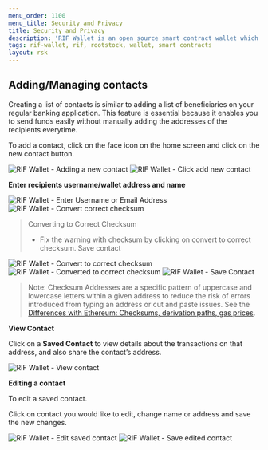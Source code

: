 ```yaml
---
menu_order: 1100
menu_title: Security and Privacy
title: Security and Privacy
description: 'RIF Wallet is an open source smart contract wallet which enables businesses to create and deploy fully customizable on-chain wallets'
tags: rif-wallet, rif, rootstock, wallet, smart contracts
layout: rsk
---
```


## Adding/Managing contacts

Creating a list of contacts is similar to adding a list of beneficiaries on your regular banking application. This feature is essential because it enables you to send funds easily without manually adding the addresses of the recipients everytime.

To add a contact, click on the face icon on the home screen and click on the new contact button.

<div class="image-container">
    <img 
src="/assets/img/rif-wallet/16-ading-a-new-contact.jpg"  title="RIF Wallet - Adding a new contact"/>
    <img 
src="/assets/img/rif-wallet/16a-adding-new-contact-button.jpg"  title="RIF Wallet - Click add new contact"/>
</div>

**Enter recipients username/wallet address and name**

<div class="image-container">
    <img 
src="/assets/img/rif-wallet/16b-enter-username-email.jpg"  title="RIF Wallet - Enter Username or Email Address"/>
    <img 
src="/assets/img/rif-wallet/16c-convert-correct-checksum.jpg"  title="RIF Wallet - Convert correct checksum"/>
</div>

> Converting to Correct Checksum
> - Fix the warning with checksum by clicking on convert to correct checksum. Save contact

<div class="image-container">
    <img 
src="/assets/img/rif-wallet/16c-convert-correct-checksum.jpg"  title="RIF Wallet - Convert to correct checksum"/>
    <img 
src="/assets/img/rif-wallet/16d-converted-to-correct-checksum.jpg"  title="RIF Wallet - Converted to correct checksum"/>
    <img 
src="/assets/img/rif-wallet/16e-save-contact.jpg"  title="RIF Wallet - Save Contact"/>
</div>

> Note: Checksum Addresses are a specific pattern of uppercase and lowercase letters within a given address to reduce the risk of errors introduced from typing an address or cut and paste issues. See the [Differences with Ethereum: Checksums, derivation paths, gas prices](/guides/quickstart/overview/rootstock-ethereum-differences/).

**View Contact**

Click on a **Saved Contact** to view details about the transactions on that address, and also share the contact’s address.

<div  class="image-container">
    <img 
src="/assets/img/rif-wallet/16f-click-to-view-saved-contact.jpg"  title="RIF Wallet - View contact"/>
</div>

**Editing a contact**

To edit a saved contact. 

Click on contact you would like to edit, change name or address and save the new changes.

<div class="image-container">
    <img 
src="/assets/img/rif-wallet/16g-edit-saved-contact.jpg"  title="RIF Wallet - Edit saved contact"/>
     <img 
src="/assets/img/rif-wallet/16h-save-edited-contact.jpg"  title="RIF Wallet - Save edited contact"/>
</div>
